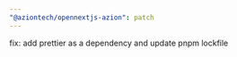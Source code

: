 ```yaml
---
"@aziontech/opennextjs-azion": patch
---
```


fix: add prettier as a dependency and update pnpm lockfile
